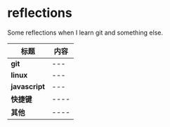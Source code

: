 # reflections
Some reflections when I learn git and something else.

|标题|内容|
|----|----|
|**git**|  ---|
|**linux**|---|
|**javascript**|---|
|**快捷键**|----|
|**其他**|----|
